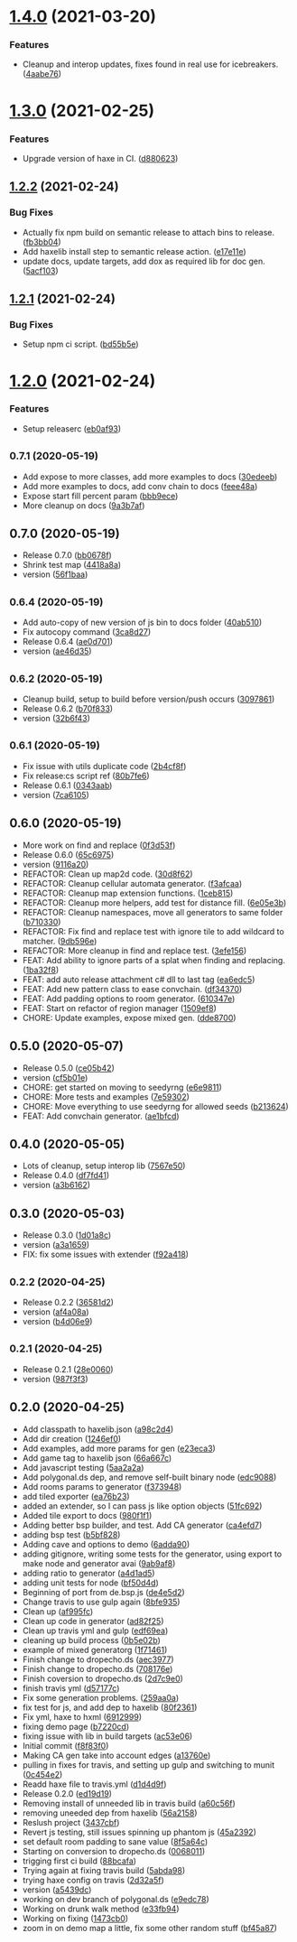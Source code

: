 # [1.4.0](https://github.com/dropecho/dungen/compare/1.3.0...1.4.0) (2021-03-20)


### Features

* Cleanup and interop updates, fixes found in real use for icebreakers. ([4aabe76](https://github.com/dropecho/dungen/commit/4aabe76b58ba72597a2d49d704c4c8fb9de24286))

# [1.3.0](https://github.com/dropecho/dungen/compare/1.2.2...1.3.0) (2021-02-25)


### Features

* Upgrade version of haxe in CI. ([d880623](https://github.com/dropecho/dungen/commit/d8806239d430995d64e5fd1d0361fca7f8ffae05))

## [1.2.2](https://github.com/dropecho/dungen/compare/1.2.1...1.2.2) (2021-02-24)


### Bug Fixes

* Actually fix npm build on semantic release to attach bins to release. ([fb3bb04](https://github.com/dropecho/dungen/commit/fb3bb04009392e6d8184242b6b0c60795b9561fc))
* Add haxelib install step to semantic release action. ([e17e11e](https://github.com/dropecho/dungen/commit/e17e11e23050353593f03beac0fe2251facdb658))
* update docs, update targets, add dox as required lib for doc gen. ([5acf103](https://github.com/dropecho/dungen/commit/5acf103c8173d68e40c65f729f24813a3e786612))

## [1.2.1](https://github.com/dropecho/dungen/compare/1.2.0...1.2.1) (2021-02-24)


### Bug Fixes

* Setup npm ci script. ([bd55b5e](https://github.com/dropecho/dungen/commit/bd55b5eff91551f1fe7a077eb8c39b4c1b720b48))

# [1.2.0](https://github.com/dropecho/dungen/compare/v1.1.0...1.2.0) (2021-02-24)


### Features

* Setup releaserc ([eb0af93](https://github.com/dropecho/dungen/commit/eb0af938de1fb70c39e6bff78340de5682d44604))

## <small>0.7.1 (2020-05-19)</small>

* Add expose to more classes, add more examples to docs ([30edeeb](https://github.com/dropecho/dungen/commit/30edeeb))
* Add more examples to docs, add conv chain to docs ([feee48a](https://github.com/dropecho/dungen/commit/feee48a))
* Expose start fill percent param ([bbb9ece](https://github.com/dropecho/dungen/commit/bbb9ece))
* More cleanup on docs ([9a3b7af](https://github.com/dropecho/dungen/commit/9a3b7af))



## 0.7.0 (2020-05-19)

* Release 0.7.0 ([bb0678f](https://github.com/dropecho/dungen/commit/bb0678f))
* Shrink test map ([4418a8a](https://github.com/dropecho/dungen/commit/4418a8a))
* version ([56f1baa](https://github.com/dropecho/dungen/commit/56f1baa))



## <small>0.6.4 (2020-05-19)</small>

* Add auto-copy of new version of js bin to docs folder ([40ab510](https://github.com/dropecho/dungen/commit/40ab510))
* Fix autocopy command ([3ca8d27](https://github.com/dropecho/dungen/commit/3ca8d27))
* Release 0.6.4 ([ae0d701](https://github.com/dropecho/dungen/commit/ae0d701))
* version ([ae46d35](https://github.com/dropecho/dungen/commit/ae46d35))



## <small>0.6.2 (2020-05-19)</small>

* Cleanup build, setup to build before version/push occurs ([3097861](https://github.com/dropecho/dungen/commit/3097861))
* Release 0.6.2 ([b70f833](https://github.com/dropecho/dungen/commit/b70f833))
* version ([32b6f43](https://github.com/dropecho/dungen/commit/32b6f43))



## <small>0.6.1 (2020-05-19)</small>

* Fix issue with utils duplicate code ([2b4cf8f](https://github.com/dropecho/dungen/commit/2b4cf8f))
* Fix release:cs script ref ([80b7fe6](https://github.com/dropecho/dungen/commit/80b7fe6))
* Release 0.6.1 ([0343aab](https://github.com/dropecho/dungen/commit/0343aab))
* version ([7ca6105](https://github.com/dropecho/dungen/commit/7ca6105))



## 0.6.0 (2020-05-19)

* More work on find and replace ([0f3d53f](https://github.com/dropecho/dungen/commit/0f3d53f))
* Release 0.6.0 ([65c6975](https://github.com/dropecho/dungen/commit/65c6975))
* version ([9116a20](https://github.com/dropecho/dungen/commit/9116a20))
* REFACTOR: Clean up map2d code. ([30d8f62](https://github.com/dropecho/dungen/commit/30d8f62))
* REFACTOR: Cleanup cellular automata generator. ([f3afcaa](https://github.com/dropecho/dungen/commit/f3afcaa))
* REFACTOR: Cleanup map extension functions. ([1ceb815](https://github.com/dropecho/dungen/commit/1ceb815))
* REFACTOR: Cleanup more helpers, add test for distance fill. ([6e05e3b](https://github.com/dropecho/dungen/commit/6e05e3b))
* REFACTOR: Cleanup namespaces, move all generators to same folder ([b710330](https://github.com/dropecho/dungen/commit/b710330))
* REFACTOR: Fix find and replace test with ignore tile to add wildcard to matcher. ([9db596e](https://github.com/dropecho/dungen/commit/9db596e))
* REFACTOR: More cleanup in find and replace test. ([3efe156](https://github.com/dropecho/dungen/commit/3efe156))
* FEAT: Add ability to ignore parts of a splat when finding and replacing. ([1ba32f8](https://github.com/dropecho/dungen/commit/1ba32f8))
* FEAT: add auto release attachment c# dll to last tag ([ea6edc5](https://github.com/dropecho/dungen/commit/ea6edc5))
* FEAT: Add new pattern class to ease convchain. ([df34370](https://github.com/dropecho/dungen/commit/df34370))
* FEAT: Add padding options to room generator. ([610347e](https://github.com/dropecho/dungen/commit/610347e))
* FEAT: Start on refactor of region manager ([1509ef8](https://github.com/dropecho/dungen/commit/1509ef8))
* CHORE: Update examples, expose mixed gen. ([dde8700](https://github.com/dropecho/dungen/commit/dde8700))



## 0.5.0 (2020-05-07)

* Release 0.5.0 ([ce05b42](https://github.com/dropecho/dungen/commit/ce05b42))
* version ([cf5b01e](https://github.com/dropecho/dungen/commit/cf5b01e))
* CHORE: get started on moving to seedyrng ([e6e9811](https://github.com/dropecho/dungen/commit/e6e9811))
* CHORE: More tests and examples ([7e59302](https://github.com/dropecho/dungen/commit/7e59302))
* CHORE: Move everything to use seedyrng for allowed seeds ([b213624](https://github.com/dropecho/dungen/commit/b213624))
* FEAT: Add convchain generator. ([ae1bfcd](https://github.com/dropecho/dungen/commit/ae1bfcd))



## 0.4.0 (2020-05-05)

* Lots of cleanup, setup interop lib ([7567e50](https://github.com/dropecho/dungen/commit/7567e50))
* Release 0.4.0 ([df7fd41](https://github.com/dropecho/dungen/commit/df7fd41))
* version ([a3b6162](https://github.com/dropecho/dungen/commit/a3b6162))



## 0.3.0 (2020-05-03)

* Release 0.3.0 ([1d01a8c](https://github.com/dropecho/dungen/commit/1d01a8c))
* version ([a3a1659](https://github.com/dropecho/dungen/commit/a3a1659))
* FIX: fix some issues with extender ([f92a418](https://github.com/dropecho/dungen/commit/f92a418))



## <small>0.2.2 (2020-04-25)</small>

* Release 0.2.2 ([36581d2](https://github.com/dropecho/dungen/commit/36581d2))
* version ([af4a08a](https://github.com/dropecho/dungen/commit/af4a08a))
* version ([b4d06e9](https://github.com/dropecho/dungen/commit/b4d06e9))



## <small>0.2.1 (2020-04-25)</small>

* Release 0.2.1 ([28e0060](https://github.com/dropecho/dungen/commit/28e0060))
* version ([987f3f3](https://github.com/dropecho/dungen/commit/987f3f3))



## 0.2.0 (2020-04-25)

* Add classpath to haxelib.json ([a98c2d4](https://github.com/dropecho/dungen/commit/a98c2d4))
* Add dir creation ([1246ef0](https://github.com/dropecho/dungen/commit/1246ef0))
* Add examples, add more params for gen ([e23eca3](https://github.com/dropecho/dungen/commit/e23eca3))
* Add game tag to haxelib json ([66a667c](https://github.com/dropecho/dungen/commit/66a667c))
* Add javascript testing ([5aa2a2a](https://github.com/dropecho/dungen/commit/5aa2a2a))
* Add polygonal.ds dep, and remove self-built binary node ([edc9088](https://github.com/dropecho/dungen/commit/edc9088))
* Add rooms params to generator ([f373948](https://github.com/dropecho/dungen/commit/f373948))
* add tiled exporter ([ea76b23](https://github.com/dropecho/dungen/commit/ea76b23))
* added an extender, so I can pass js like option objects ([51fc692](https://github.com/dropecho/dungen/commit/51fc692))
* Added tile export to docs ([980f1f1](https://github.com/dropecho/dungen/commit/980f1f1))
* Adding better bsp builder, and test.  Add CA generator ([ca4efd7](https://github.com/dropecho/dungen/commit/ca4efd7))
* adding bsp test ([b5bf828](https://github.com/dropecho/dungen/commit/b5bf828))
* Adding cave and options to demo ([6adda90](https://github.com/dropecho/dungen/commit/6adda90))
* adding gitignore, writing some tests for the generator, using export to make node and generator avai ([9ab9af8](https://github.com/dropecho/dungen/commit/9ab9af8))
* adding ratio to generator ([a4d1ad5](https://github.com/dropecho/dungen/commit/a4d1ad5))
* adding unit tests for node ([bf50d4d](https://github.com/dropecho/dungen/commit/bf50d4d))
* Beginning of port from de.bsp.js ([de4e5d2](https://github.com/dropecho/dungen/commit/de4e5d2))
* Change travis to use gulp again ([8bfe935](https://github.com/dropecho/dungen/commit/8bfe935))
* Clean up ([af995fc](https://github.com/dropecho/dungen/commit/af995fc))
* Clean up code in generator ([ad82f25](https://github.com/dropecho/dungen/commit/ad82f25))
* Clean up travis yml and gulp ([edf69ea](https://github.com/dropecho/dungen/commit/edf69ea))
* cleaning up build process ([0b5e02b](https://github.com/dropecho/dungen/commit/0b5e02b))
* example of mixed generatorg ([1f71461](https://github.com/dropecho/dungen/commit/1f71461))
* Finish change to dropecho.ds ([aec3977](https://github.com/dropecho/dungen/commit/aec3977))
* Finish change to dropecho.ds ([708176e](https://github.com/dropecho/dungen/commit/708176e))
* Finish coversion to dropecho.ds ([2d7c9e0](https://github.com/dropecho/dungen/commit/2d7c9e0))
* finish travis yml ([d57177c](https://github.com/dropecho/dungen/commit/d57177c))
* Fix some generation problems. ([259aa0a](https://github.com/dropecho/dungen/commit/259aa0a))
* fix test for js, and add dep to haxelib ([80f2361](https://github.com/dropecho/dungen/commit/80f2361))
* Fix yml, haxe to hxml ([6912999](https://github.com/dropecho/dungen/commit/6912999))
* fixing demo page ([b7220cd](https://github.com/dropecho/dungen/commit/b7220cd))
* fixing issue with lib in build targets ([ac53e06](https://github.com/dropecho/dungen/commit/ac53e06))
* Initial commit ([f8f83f0](https://github.com/dropecho/dungen/commit/f8f83f0))
* Making CA gen take into account edges ([a13760e](https://github.com/dropecho/dungen/commit/a13760e))
* pulling in fixes for travis, and setting up gulp and switching to munit ([0c454e2](https://github.com/dropecho/dungen/commit/0c454e2))
* Readd haxe file to travis.yml ([d1d4d9f](https://github.com/dropecho/dungen/commit/d1d4d9f))
* Release 0.2.0 ([ed19d19](https://github.com/dropecho/dungen/commit/ed19d19))
* Removing install of unneeded lib in travis build ([a60c56f](https://github.com/dropecho/dungen/commit/a60c56f))
* removing uneeded dep from haxelib ([56a2158](https://github.com/dropecho/dungen/commit/56a2158))
* Reslush project ([3437cbf](https://github.com/dropecho/dungen/commit/3437cbf))
* Revert js testing, still issues spinning up phantom js ([45a2392](https://github.com/dropecho/dungen/commit/45a2392))
* set default room padding to sane value ([8f5a64c](https://github.com/dropecho/dungen/commit/8f5a64c))
* Starting on conversion to dropecho.ds ([0068011](https://github.com/dropecho/dungen/commit/0068011))
* trigging first ci build ([88bcafa](https://github.com/dropecho/dungen/commit/88bcafa))
* Trying again at fixing travis build ([5abda98](https://github.com/dropecho/dungen/commit/5abda98))
* trying haxe config on travis ([2d32a5f](https://github.com/dropecho/dungen/commit/2d32a5f))
* version ([a5439dc](https://github.com/dropecho/dungen/commit/a5439dc))
* working on dev branch of polygonal.ds ([e9edc78](https://github.com/dropecho/dungen/commit/e9edc78))
* Working on drunk walk method ([e33fb94](https://github.com/dropecho/dungen/commit/e33fb94))
* Working on fixing ([1473cb0](https://github.com/dropecho/dungen/commit/1473cb0))
* zoom in on demo map a little, fix some other random stuff ([bf45a87](https://github.com/dropecho/dungen/commit/bf45a87))
